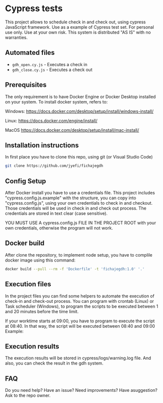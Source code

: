 # Cypress tests
This project allows to schedule check in and check out, using cypress JavaScript framework.
Use as a example of Cypress test set. For personal use only. Use at your own risk.
This system is distributed "AS IS" with no warranties.

## Automated files
- `gdh_open.cy.js` - Executes a check in
- `gdh_close.cy.js` - Executes a check out

## Prerequisites
The only requirement is to have Docker Engine or Docker Desktop installed on your system.
To install docker system, refers to:

Windows:
https://docs.docker.com/desktop/setup/install/windows-install/

Linux:
https://docs.docker.com/engine/install/

MacOS
https://docs.docker.com/desktop/setup/install/mac-install/

## Installation instructions
In first place you have to clone this repo, using git (or Visual Studio Code)

```bash
git clone https://github.com/jyefi/fichajegdh
```


## Config Setup
After Docker install you have to use a credentials file. This project includes "cypress.config.js.example" with the structure, you can copy into "cypress.config.js", using your own credentials to check in and checkout. Those credentials will be used in check in and check out process. The credentials are stored in text clear (case sensitive).

YOU MUST USE A cypress.config.js FILE IN THE PROJECT ROOT with your own credentials, otherwise the program will not work.

## Docker build
After clone the repository, to implement node setup, you have to complile docker image using this command:
```bash
docker build --pull --rm -f 'Dockerfile' -t 'fichajegdh:1.0' '.'
```

## Execution files
In the project files you can find some helpers to automate the execution of check-in and check-out process. You can program with crontab (Linux) or Task scheduler (Windows), to program the scripts to be executed between 1 and 20 minutes before the time limit.

If your worktime starts at 09:00, you have to program to execute the script at 08:40. In that way, the script will be executed between 08:40 and 09:00
Example:


## Execution results
The execution results will be stored in cypress/logs/warning.log file. And also, you can check the result in the gdh system.

## FAQ
Do you need help? Have an issue? Need improvements? Have asuggestion? Ask to the repo owner.
